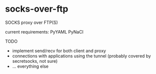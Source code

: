 # socks-over-ftp
SOCKS proxy over FTP(S)


current requirements:
    PyYAML
    PyNaCl

TODO
*   implement send/recv for both client and proxy
*   connections with applications using the tunnel (probably covered by secretsocks, not sure)
*   ... everything else
